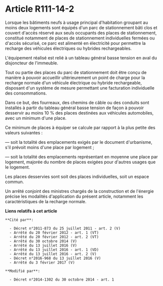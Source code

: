 # Article R111-14-2

Lorsque les bâtiments neufs à usage principal d'habitation groupant au moins deux logements sont équipés d'un parc de
stationnement bâti clos et couvert d'accès réservé aux seuls occupants des places de stationnement, constitué notamment de
places de stationnement individuelles fermées ou d'accès sécurisé, ce parc est alimenté en électricité pour permettre la
recharge des véhicules électriques ou hybrides rechargeables.

L'équipement réalisé est relié à un tableau général basse tension en aval du disjoncteur de l'immeuble.

Tout ou partie des places du parc de stationnement doit être conçu de manière à pouvoir accueillir ultérieurement un point de
charge pour la recharge normale d'un véhicule électrique ou hybride rechargeable, disposant d'un système de mesure permettant
une facturation individuelle des consommations.

Dans ce but, des fourreaux, des chemins de câble ou des conduits sont installés à partir du tableau général basse tension de
façon à pouvoir desservir au moins 10 % des places destinées aux véhicules automobiles, avec un minimum d'une place.

Ce minimum de places à équiper se calcule par rapport à la plus petite des valeurs suivantes :

― soit la totalité des emplacements exigés par le document d'urbanisme, s'il prévoit moins d'une place par logement ;

― soit la totalité des emplacements représentant en moyenne une place par logement, majorée du nombre de places exigées pour
d'autres usages que le logement.

Les places desservies sont soit des places individuelles, soit un espace commun.

Un arrêté conjoint des ministres chargés de la construction et de l'énergie précise les modalités d'application du présent
article, notamment les caractéristiques de la recharge normale.

**Liens relatifs à cet article**

	**Cité par**:

	  - Décret n°2011-873 du 25 juillet 2011 - art. 2 (V)
	  - Arrêté du 20 février 2012 - art. 1 (VT)
	  - Arrêté du 20 février 2012 - art. 2 (VT)
	  - Arrêté du 30 octobre 2014 (V)
	  - Arrêté du 13 juillet 2016 (V)
	  - Arrêté du 13 juillet 2016 - art. 1 (VD)
	  - Arrêté du 13 juillet 2016 - art. 2 (V)
	  - Décret n°2016-968 du 13 juillet 2016 (V)
	  - Arrêté du 3 février 2017 (V)

	**Modifié par**:

	  - Décret n°2014-1302 du 30 octobre 2014 - art. 1
